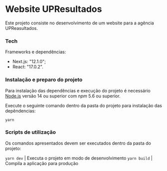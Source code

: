 # Website UPResultados

Este projeto consiste no desenvolvimento de um website para a agência UPReasultados. 

### Tech

Frameworks e dependências:

- Next.js: "12.1.0";
- React: "17.0.2".

### Instalação e preparo do projeto

Para instalação das dependências e execução do projeto é necessário [Node.js](https://nodejs.org/) versão 14 ou superior com _npm_ 5.6 ou superior.

Execute o seguinte comando dentro da pasta do projeto para instalação das depêndencias:

```
yarn
```
### Scripts de utilização

Os comandos apresentados devem ser executados dentro da pasta do projeto:

```yarn dev``` | Executa o projeto em modo de desenvolvimento
```yarn build``` | Compila a aplicação para produção
